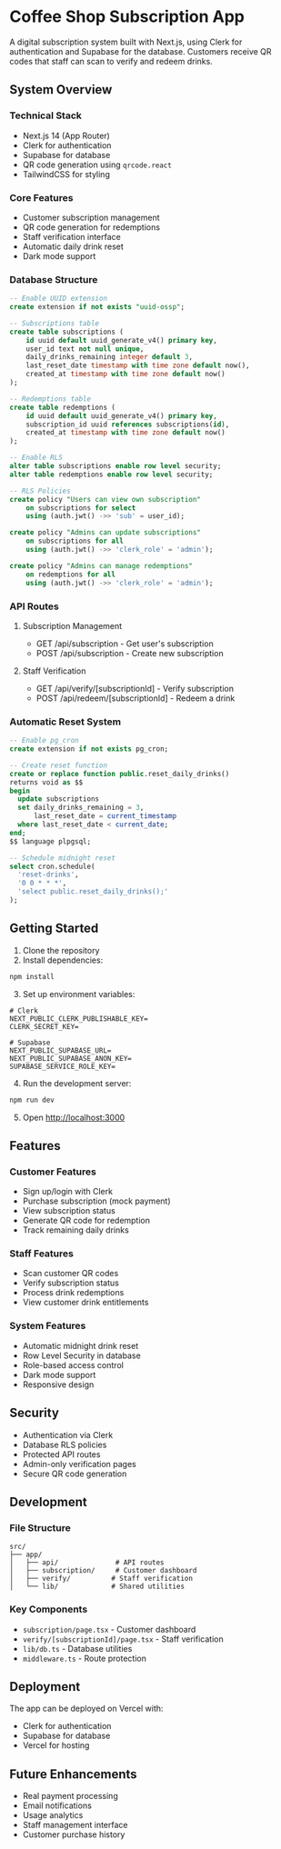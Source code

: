 # Coffee Shop Subscription App

A digital subscription system built with Next.js, using Clerk for authentication and Supabase for the database. Customers receive QR codes that staff can scan to verify and redeem drinks.

## System Overview

### Technical Stack
- Next.js 14 (App Router)
- Clerk for authentication
- Supabase for database
- QR code generation using `qrcode.react`
- TailwindCSS for styling

### Core Features
- Customer subscription management
- QR code generation for redemptions
- Staff verification interface
- Automatic daily drink reset
- Dark mode support

### Database Structure
```sql
-- Enable UUID extension
create extension if not exists "uuid-ossp";

-- Subscriptions table
create table subscriptions (
    id uuid default uuid_generate_v4() primary key,
    user_id text not null unique,
    daily_drinks_remaining integer default 3,
    last_reset_date timestamp with time zone default now(),
    created_at timestamp with time zone default now()
);

-- Redemptions table
create table redemptions (
    id uuid default uuid_generate_v4() primary key,
    subscription_id uuid references subscriptions(id),
    created_at timestamp with time zone default now()
);

-- Enable RLS
alter table subscriptions enable row level security;
alter table redemptions enable row level security;

-- RLS Policies
create policy "Users can view own subscription"
    on subscriptions for select
    using (auth.jwt() ->> 'sub' = user_id);

create policy "Admins can update subscriptions"
    on subscriptions for all
    using (auth.jwt() ->> 'clerk_role' = 'admin');

create policy "Admins can manage redemptions"
    on redemptions for all
    using (auth.jwt() ->> 'clerk_role' = 'admin');
```

### API Routes
1. Subscription Management
   - GET /api/subscription - Get user's subscription
   - POST /api/subscription - Create new subscription

2. Staff Verification
   - GET /api/verify/[subscriptionId] - Verify subscription
   - POST /api/redeem/[subscriptionId] - Redeem a drink

### Automatic Reset System
```sql
-- Enable pg_cron
create extension if not exists pg_cron;

-- Create reset function
create or replace function public.reset_daily_drinks()
returns void as $$
begin
  update subscriptions 
  set daily_drinks_remaining = 3,
      last_reset_date = current_timestamp
  where last_reset_date < current_date;
end;
$$ language plpgsql;

-- Schedule midnight reset
select cron.schedule(
  'reset-drinks',
  '0 0 * * *',
  'select public.reset_daily_drinks();'
);
```

## Getting Started

1. Clone the repository
2. Install dependencies:
```bash
npm install
```

3. Set up environment variables:
```env
# Clerk
NEXT_PUBLIC_CLERK_PUBLISHABLE_KEY=
CLERK_SECRET_KEY=

# Supabase
NEXT_PUBLIC_SUPABASE_URL=
NEXT_PUBLIC_SUPABASE_ANON_KEY=
SUPABASE_SERVICE_ROLE_KEY=
```

4. Run the development server:
```bash
npm run dev
```

5. Open [http://localhost:3000](http://localhost:3000)

## Features

### Customer Features
- Sign up/login with Clerk
- Purchase subscription (mock payment)
- View subscription status
- Generate QR code for redemption
- Track remaining daily drinks

### Staff Features
- Scan customer QR codes
- Verify subscription status
- Process drink redemptions
- View customer drink entitlements

### System Features
- Automatic midnight drink reset
- Row Level Security in database
- Role-based access control
- Dark mode support
- Responsive design

## Security

- Authentication via Clerk
- Database RLS policies
- Protected API routes
- Admin-only verification pages
- Secure QR code generation

## Development

### File Structure
```
src/
├── app/
│   ├── api/              # API routes
│   ├── subscription/     # Customer dashboard
│   ├── verify/          # Staff verification
│   └── lib/             # Shared utilities
```

### Key Components
- `subscription/page.tsx` - Customer dashboard
- `verify/[subscriptionId]/page.tsx` - Staff verification
- `lib/db.ts` - Database utilities
- `middleware.ts` - Route protection

## Deployment

The app can be deployed on Vercel with:
- Clerk for authentication
- Supabase for database
- Vercel for hosting

## Future Enhancements
- Real payment processing
- Email notifications
- Usage analytics
- Staff management interface
- Customer purchase history
